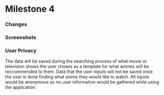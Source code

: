 # Milestone 4

### Changes


### Screenshots



### User Privacy
The data will be saved during the searching process of what 
movie or television shows the user choses as a template for 
what animes will be reccommended to them. Data that the user 
inputs will not be saved once the user is done finding what 
anime they would like to watch. All inputs would be anonymous 
so no user information would be gathered while using the 
application.
